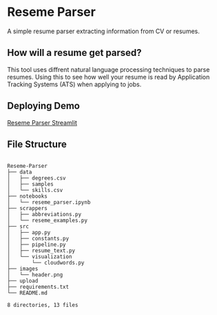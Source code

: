 # Reseme Parser

A simple resume parser extracting information from CV or resumes.

## How will a resume get parsed?

This tool uses diffrent natural language processing techniques to parse resumes. Using this to see how well your resume is read by Application Tracking Systems (ATS) when applying to jobs.

## Deploying Demo

[Reseme Parser Streamlit](https://mohamedsaadmoustafa-reseme-parser-srcapp-lmw5d4.streamlitapp.com/) 

## File Structure

```

Reseme-Parser
├── data
│   ├── degrees.csv
│   ├── samples
│   └── skills.csv
├── notebooks
│   └── reseme_parser.ipynb
├── scrappers
│   ├── abbreviations.py
│   └── reseme_examples.py
├── src
│   ├── app.py
│   ├── constants.py
│   ├── pipeline.py
│   ├── resume_text.py
│   └── visualization
│       └── cloudwords.py
├── images
│   └── header.png
├── upload
├── requirements.txt
└── README.md

8 directories, 13 files

```

